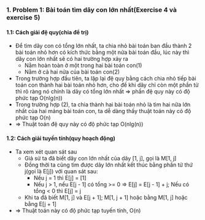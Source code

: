 ### 1. Problem 1: Bài toán tìm dãy con lớn nhất(Exercise 4 và exercise 5)

#### 1.1: Cách giải đệ quy(chia để trị)

- Để tìm dãy con có tổng lớn nhất, ta chia nhỏ bài toán ban đầu thành 2 bài toán nhỏ hơn có kích thức bằng một nửa bài toán đầu, lúc này thì dãy con lớn nhất sẽ có hai trường hợp xảy ra
  - Nằm hoàn toàn ở một trong hai bài toán con(1)
  - Nằm ở cả hai nửa của bài toán con(2)
- Trong trường hợp đầu tiên, ta lặp lại đệ quy bằng cách chia nhỏ tiếp bài toán con thành hai bài toán nhỏ hơn, cho đế khi dãy chỉ còn một phần tử thì rõ ràng nó chính là dãy có tổng lớn nhất => phần đệ quy này có độ phức tạp O(nlg(n))
- Trong trường hợp (2), ta chia thành hai bài toán nhỏ là tìm hai nữa lớn nhất của hai mảng bài toán con, ta dễ dàng thấy thuật toán này có độ phức tạp O(n)
- => Thuật toán đệ quy này có độ phức tạp O(nlg(n))

#### 1.2: Cách giải tuyến tính(quy hoạch động)

- Ta xem xét quan sát sau
  - Giả sử ta đã biết dãy con lớn nhất của dãy [1, j], gọi là M[1, j]
  - Đồng thời ta cũng tìm được dãy lớn nhất kết thúc bằng phần tử thứ j(gọi là E[j]) với quan sát sau:
    - Nếu j = 1 thì E[j] = [1]
    - Nếu j > 1, nếu E[j - 1] có tổng >= 0 => E[j] = E[j - 1] + j; Nếu có tổng < 0 thì E[j] = j
  - Khi ta đã biết M[1, j] và E[j + 1]; M[1, j + 1] hoặc bằng M[1, j] hoặc bằng E[j + 1]
- => Thuật toán này có độ phức tạp tuyến tính, O(n)
